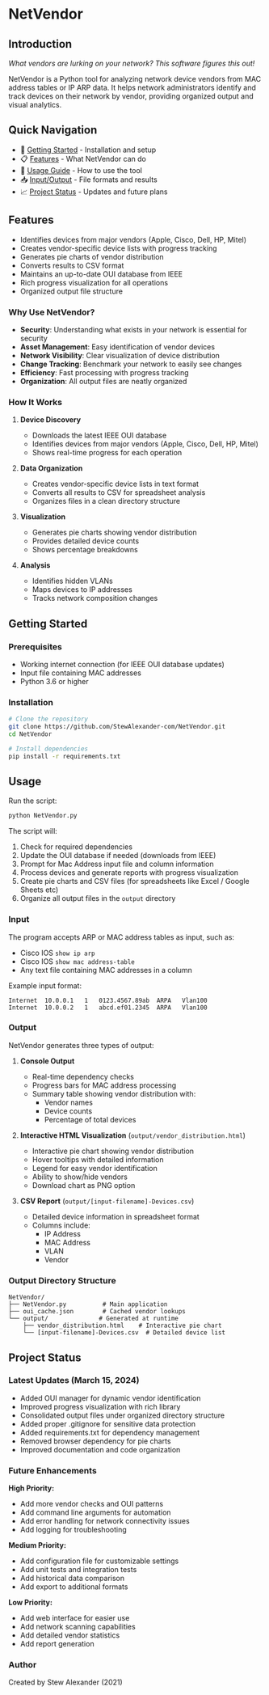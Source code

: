 # NetVendor

## Introduction
*What vendors are lurking on your network? This software figures this out!*

NetVendor is a Python tool for analyzing network device vendors from MAC address tables or IP ARP data. It helps network administrators identify and track devices on their network by vendor, providing organized output and visual analytics.

## Quick Navigation
- 🚀 [Getting Started](#getting-started) - Installation and setup
- 📋 [Features](#features) - What NetVendor can do
- 📖 [Usage Guide](#usage) - How to use the tool
- 📥 [Input/Output](#input) - File formats and results
- 📈 [Project Status](#project-status) - Updates and future plans

## Features
- Identifies devices from major vendors (Apple, Cisco, Dell, HP, Mitel)
- Creates vendor-specific device lists with progress tracking
- Generates pie charts of vendor distribution
- Converts results to CSV format
- Maintains an up-to-date OUI database from IEEE
- Rich progress visualization for all operations
- Organized output file structure

### Why Use NetVendor?
- **Security**: Understanding what exists in your network is essential for security
- **Asset Management**: Easy identification of vendor devices
- **Network Visibility**: Clear visualization of device distribution
- **Change Tracking**: Benchmark your network to easily see changes
- **Efficiency**: Fast processing with progress tracking
- **Organization**: All output files are neatly organized

### How It Works
1. **Device Discovery**
   - Downloads the latest IEEE OUI database
   - Identifies devices from major vendors (Apple, Cisco, Dell, HP, Mitel)
   - Shows real-time progress for each operation

2. **Data Organization**
   - Creates vendor-specific device lists in text format
   - Converts all results to CSV for spreadsheet analysis
   - Organizes files in a clean directory structure

3. **Visualization**
   - Generates pie charts showing vendor distribution
   - Provides detailed device counts
   - Shows percentage breakdowns

4. **Analysis**
   - Identifies hidden VLANs
   - Maps devices to IP addresses
   - Tracks network composition changes

## Getting Started

### Prerequisites
- Working internet connection (for IEEE OUI database updates)
- Input file containing MAC addresses
- Python 3.6 or higher

### Installation
```bash
# Clone the repository
git clone https://github.com/StewAlexander-com/NetVendor.git
cd NetVendor

# Install dependencies
pip install -r requirements.txt
```

## Usage
Run the script:
```bash
python NetVendor.py
```

The script will:
1. Check for required dependencies
2. Update the OUI database if needed (downloads from IEEE)
3. Prompt for Mac Address input file and column information
4. Process devices and generate reports with progress visualization
5. Create pie charts and CSV files (for spreadsheets like Excel / Google Sheets etc)
6. Organize all output files in the `output` directory

### Input
The program accepts ARP or MAC address tables as input, such as:
- Cisco IOS `show ip arp`
- Cisco IOS `show mac address-table`
- Any text file containing MAC addresses in a column

Example input format:
```
Internet  10.0.0.1   1   0123.4567.89ab  ARPA   Vlan100
Internet  10.0.0.2   1   abcd.ef01.2345  ARPA   Vlan100
```

### Output
NetVendor generates three types of output:

1. **Console Output**
   - Real-time dependency checks
   - Progress bars for MAC address processing
   - Summary table showing vendor distribution with:
     - Vendor names
     - Device counts
     - Percentage of total devices

2. **Interactive HTML Visualization** (`output/vendor_distribution.html`)
   - Interactive pie chart showing vendor distribution
   - Hover tooltips with detailed information
   - Legend for easy vendor identification
   - Ability to show/hide vendors
   - Download chart as PNG option

3. **CSV Report** (`output/[input-filename]-Devices.csv`)
   - Detailed device information in spreadsheet format
   - Columns include:
     - IP Address
     - MAC Address
     - VLAN
     - Vendor

### Output Directory Structure
```
NetVendor/
├── NetVendor.py          # Main application
├── oui_cache.json        # Cached vendor lookups
└── output/              # Generated at runtime
    ├── vendor_distribution.html    # Interactive pie chart
    └── [input-filename]-Devices.csv  # Detailed device list
```

## Project Status

### Latest Updates (March 15, 2024)
- Added OUI manager for dynamic vendor identification
- Improved progress visualization with rich library
- Consolidated output files under organized directory structure
- Added proper .gitignore for sensitive data protection
- Added requirements.txt for dependency management
- Removed browser dependency for pie charts
- Improved documentation and code organization

### Future Enhancements
**High Priority:**
- Add more vendor checks and OUI patterns
- Add command line arguments for automation
- Add error handling for network connectivity issues
- Add logging for troubleshooting

**Medium Priority:**
- Add configuration file for customizable settings
- Add unit tests and integration tests
- Add historical data comparison
- Add export to additional formats

**Low Priority:**
- Add web interface for easier use
- Add network scanning capabilities
- Add detailed vendor statistics
- Add report generation

### Author
Created by Stew Alexander (2021)
